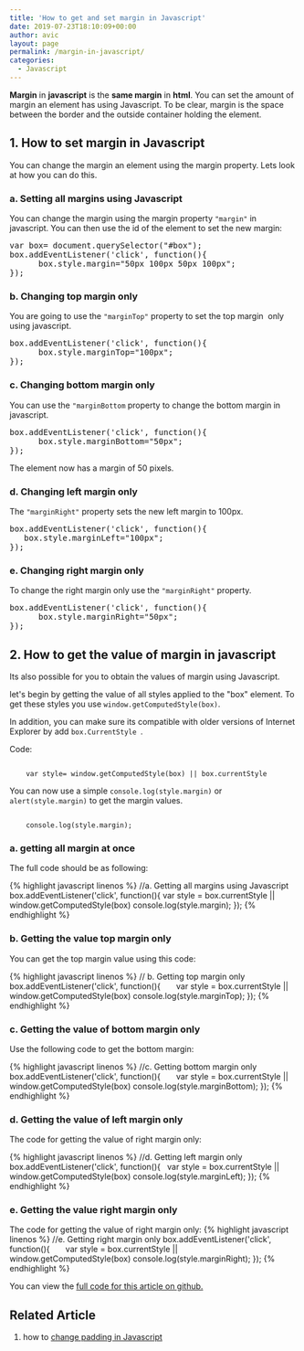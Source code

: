 ```yaml
---
title: 'How to get and set margin in Javascript'
date: 2019-07-23T18:10:09+00:00
author: avic
layout: page
permalink: /margin-in-javascript/
categories:
  - Javascript
---
```

**Margin** in **javascript** is the **same margin** in **html**. You can set the amount of margin an element has using Javascript. To be clear, margin is the space between the border and the outside container holding the element.

## 1. How to set margin in Javascript
You can change the margin an element using the margin property. Lets look at how you can do this.

### a. Setting all margins using Javascript

You can change the margin using the margin property <code>"margin"</code> in javascript. You can then use the id of the element to set the new margin:

<pre>var box= document.querySelector("#box");
box.addEventListener('click', function(){
      box.style.margin="50px 100px 50px 100px";
});</pre>

### b. Changing top margin only

You are going to use the <code>"marginTop"</code> property to set the top margin  only using javascript.

<pre>box.addEventListener('click', function(){
      box.style.marginTop="100px";
});</pre>

### c. Changing bottom margin only

You can use the <code>"marginBottom</code> property to change the bottom margin in javascript.

<pre>box.addEventListener('click', function(){
      box.style.marginBottom="50px";
});</pre>

The element now has a margin of 50 pixels.

### d. Changing left margin only

The <code>"marginRight"</code> property sets the new left margin to 100px.

<pre>box.addEventListener('click', function(){
   box.style.marginLeft="100px";
});</pre>

### e. Changing right margin only

To change the right margin only use the <code>"marginRight"</code> property.

<pre>box.addEventListener('click', function(){
      box.style.marginRight="50px";
});</pre>


## 2. How to get the value of margin in javascript

Its also possible for you to obtain the values of margin using Javascript.

let's begin by getting the value of all styles applied to the "box" element. To get these styles you use <code>window.getComputedStyle(box)</code>.

In addition, you can make sure its compatible with older versions of Internet Explorer by add <code>box.CurrentStyle </code>. 

Code: 

<code>
    var style= window.getComputedStyle(box) || box.currentStyle
</code>

You can now use a simple <code>console.log(style.margin)</code> or <code>alert(style.margin)</code> to get the margin values.

<code>
    console.log(style.margin);
</code>

### a. getting all margin at once
The full code should be as following:

{% highlight javascript linenos %}
    //a. Getting all margins using Javascript 
    box.addEventListener('click', function(){
        var style = box.currentStyle || window.getComputedStyle(box)
        console.log(style.margin);
    });
{% endhighlight %}

### b. Getting the value top margin only
You can get the top margin value using this code:

{% highlight javascript linenos %}
    // b. Getting top margin only
    box.addEventListener('click', function(){
      var style = box.currentStyle || window.getComputedStyle(box)
      console.log(style.marginTop);
    });
{% endhighlight %}

### c. Getting the value of bottom margin only

Use the following code to get the bottom margin:

{% highlight javascript linenos %}
    //c. Getting bottom margin only
    box.addEventListener('click', function(){
      var style = box.currentStyle || window.getComputedStyle(box)
      console.log(style.marginBottom);
    });
{% endhighlight %}

### d. Getting the value of left margin only
The code for getting the value of right margin only:

{% highlight javascript linenos %}
    //d. Getting left margin only
    box.addEventListener('click', function(){
        var style = box.currentStyle || window.getComputedStyle(box)
        console.log(style.marginLeft);
    });
{% endhighlight %}

### e. Getting the value right margin only
The code for getting the value of right margin only:
{% highlight javascript linenos %}
    //e. Getting right margin only
    box.addEventListener('click', function(){
      var style = box.currentStyle || window.getComputedStyle(box)
      console.log(style.marginRight);
    });
{% endhighlight %}

You can view the [full code for this article on github.](https://github.com/avicndugu/projects/blob/master/margin-in-javascript.html)

## Related Article
1. how to [change padding in Javascript](/changing-padding-using-javascript/)